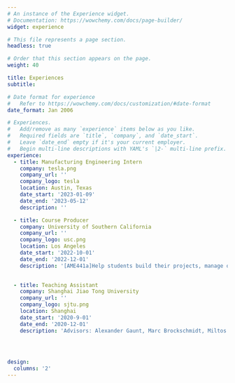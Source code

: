 ```yaml
---
# An instance of the Experience widget.
# Documentation: https://wowchemy.com/docs/page-builder/
widget: experience

# This file represents a page section.
headless: true

# Order that this section appears on the page.
weight: 40

title: Experiences
subtitle:

# Date format for experience
#   Refer to https://wowchemy.com/docs/customization/#date-format
date_format: Jan 2006

# Experiences.
#   Add/remove as many `experience` items below as you like.
#   Required fields are `title`, `company`, and `date_start`.
#   Leave `date_end` empty if it's your current employer.
#   Begin multi-line descriptions with YAML's `|2-` multi-line prefix.
experience:
  - title: Manufacturing Engineering Intern
    company: tesla.png
    company_url: ''
    company_logo: tesla
    location: Austin, Texas
    date_start: '2023-01-09'
    date_end: '2023-05-12'
    description: ''

  - title: Course Producer
    company: University of Southern California
    company_url: ''
    company_logo: usc.png
    location: Los Angeles
    date_start: '2022-10-01'
    date_end: '2022-12-01'
    description: '[AME441a]Help students build their projects, manage orders and be an experienced presence in the lab.'
                  

  - title: Teaching Assistant
    company: Shanghai Jiao Tong University
    company_url: ''
    company_logo: sjtu.png
    location: Shanghai
    date_start: '2020-9-01'
    date_end: '2020-12-01'
    description: 'Advisors: Alexander Gaunt, Marc Brockschmidt, Miltos Allamanis'

 


design:
  columns: '2'
---
```

